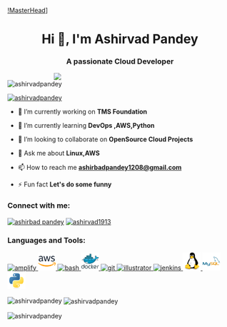 [!MasterHead](https://bestanimations.com/Nature/Storms/lightning-storm-animated-gif-8.gif)]
<h1 align="center">Hi 👋, I'm Ashirvad Pandey</h1>
<h3 align="center">A passionate Cloud Developer</h3>
<img align="right" alt"AWS" width ="400" src="https://media.amazonwebservices.com/blog/2016/amazon_linux_2016_09_animated_cow_1.gif">
<p align="left"> <img src="https://komarev.com/ghpvc/?username=ashirvadpandey&label=Profile%20views&color=0e75b6&style=flat" alt="ashirvadpandey" /> </p>

<p align="left"> <a href="https://github.com/ryo-ma/github-profile-trophy"><img src="https://github-profile-trophy.vercel.app/?username=ashirvadpandey" alt="ashirvadpandey" /></a> </p>

- 🔭 I’m currently working on **TMS Foundation**

- 🌱 I’m currently learning **DevOps ,AWS,Python**

- 👯 I’m looking to collaborate on **OpenSource Cloud Projects**

- 💬 Ask me about **Linux,AWS**

- 📫 How to reach me **ashirbadpandey1208@gmail.com**

- ⚡ Fun fact **Let's do some funny**

<h3 align="left">Connect with me:</h3>
<p align="left">
<a href="https://linkedin.com/in/ashirbad pandey" target="blank"><img align="center" src="https://raw.githubusercontent.com/rahuldkjain/github-profile-readme-generator/master/src/images/icons/Social/linked-in-alt.svg" alt="ashirbad pandey" height="30" width="40" /></a>
<a href="https://instagram.com/ashirvad1913" target="blank"><img align="center" src="https://raw.githubusercontent.com/rahuldkjain/github-profile-readme-generator/master/src/images/icons/Social/instagram.svg" alt="ashirvad1913" height="30" width="40" /></a>
</p>

<h3 align="left">Languages and Tools:</h3>
<p align="left"> <a href="https://aws.amazon.com/amplify/" target="_blank" rel="noreferrer"> <img src="https://docs.amplify.aws/assets/logo-dark.svg" alt="amplify" width="40" height="40"/> </a> <a href="https://aws.amazon.com" target="_blank" rel="noreferrer"> <img src="https://raw.githubusercontent.com/devicons/devicon/master/icons/amazonwebservices/amazonwebservices-original-wordmark.svg" alt="aws" width="40" height="40"/> </a> <a href="https://www.gnu.org/software/bash/" target="_blank" rel="noreferrer"> <img src="https://www.vectorlogo.zone/logos/gnu_bash/gnu_bash-icon.svg" alt="bash" width="40" height="40"/> </a> <a href="https://www.docker.com/" target="_blank" rel="noreferrer"> <img src="https://raw.githubusercontent.com/devicons/devicon/master/icons/docker/docker-original-wordmark.svg" alt="docker" width="40" height="40"/> </a> <a href="https://git-scm.com/" target="_blank" rel="noreferrer"> <img src="https://www.vectorlogo.zone/logos/git-scm/git-scm-icon.svg" alt="git" width="40" height="40"/> </a> <a href="https://www.adobe.com/in/products/illustrator.html" target="_blank" rel="noreferrer"> <img src="https://www.vectorlogo.zone/logos/adobe_illustrator/adobe_illustrator-icon.svg" alt="illustrator" width="40" height="40"/> </a> <a href="https://www.jenkins.io" target="_blank" rel="noreferrer"> <img src="https://www.vectorlogo.zone/logos/jenkins/jenkins-icon.svg" alt="jenkins" width="40" height="40"/> </a> <a href="https://www.linux.org/" target="_blank" rel="noreferrer"> <img src="https://raw.githubusercontent.com/devicons/devicon/master/icons/linux/linux-original.svg" alt="linux" width="40" height="40"/> </a> <a href="https://www.mysql.com/" target="_blank" rel="noreferrer"> <img src="https://raw.githubusercontent.com/devicons/devicon/master/icons/mysql/mysql-original-wordmark.svg" alt="mysql" width="40" height="40"/> </a> <a href="https://www.python.org" target="_blank" rel="noreferrer"> <img src="https://raw.githubusercontent.com/devicons/devicon/master/icons/python/python-original.svg" alt="python" width="40" height="40"/> </a> </p>

<p><img align="left" src="https://github-readme-stats.vercel.app/api/top-langs?username=ashirvadpandey&show_icons=true&locale=en&layout=compact" alt="ashirvadpandey" /></p>

<p>&nbsp;<img align="center" src="https://github-readme-stats.vercel.app/api?username=ashirvadpandey&show_icons=true&locale=en" alt="ashirvadpandey" /></p>

<p><img align="center" src="https://github-readme-streak-stats.herokuapp.com/?user=ashirvadpandey&" alt="ashirvadpandey" /></p>
